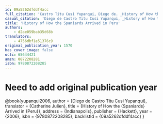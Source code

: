 ```yaml
---
id: 09a5262dfddf4acc
full_citation: 'Castro Titu Cusi Yupanqui, Diego de. _History of How the Spanairds Arrived in Peru_. Indianapolis: Hackett, 2006.'
casual_citation: 'Diego de Castro Titu Cusi Yupanqui, _History of How the Spaniards Arrived in Peru_, translated with an introduction by Catherine Julien (2006).'
title: 'History of How the Spaniards Arrived in Peru'
authors:
    - d2ae059bab35d68b
translators:
    - 4756dbf1e51376c9
original_publication_year: 1570
has_cover_image: false
oclc: 65644421
amzn: 0872208281
isbn: 9780872208285
---
```

# Need to add original publication year
@book{yupanqui2006,
  author = {Diego de Castro Titu Cusi Yupanqui},
  translator = {Catherine Julien},
  title = {History of How the {Spaniards} Arrived in {Peru}},
  address = {Indianapolis},
  publisher = {Hackett},
  year = {2006},
  isbn = {9780872208285},
  backlistId = {09a5262dfddf4acc}
}
